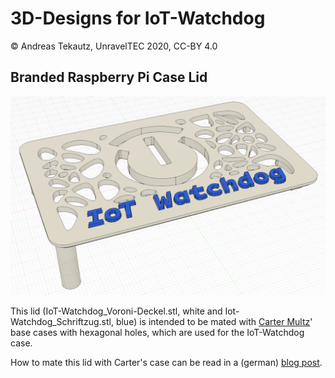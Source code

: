 # 3D-Designs for IoT-Watchdog

© Andreas Tekautz, UnravelTEC 2020, CC-BY 4.0

## Branded Raspberry Pi Case Lid

![](screenshot_fusion1.PNG)

This lid (IoT-Watchdog_Voroni-Deckel.stl, white and 
Iot-Watchdog_Schriftzug.stl, blue) is intended to be mated with [Carter Multz](https://www.prusaprinters.org/social/6839-carter-multz/prints)' base cases with hexagonal holes, which are used for the IoT-Watchdog case.

How to mate this lid with Carter's case can be read in a (german) [blog post](https://www.netidee.at/iot-watchdog/gehaeuse-fuer-iot-watchdog).
